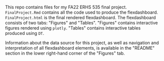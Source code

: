 This repo contains files for my FA22 ERHS 535 final project. `FinalProject.Rmd` contains all the code used to produce the flexdashboard. `FinalProject.html` is the final rendered flexdashboard. The flexdashboard consists of two tabs: "Figures" and "Tables". "Figures" contains interactive figures rendered using `plotly`. "Tables" contains interactive tables produced using `DT`. 

Information about the data source for this project, as well as navigation and interpretation of all flexdashboard elements, is available in the "README" section in the lower right-hand corner of the "Figures" tab.